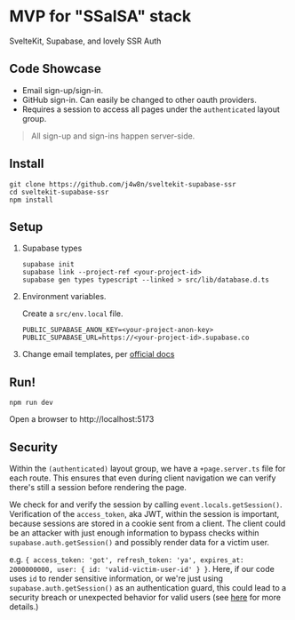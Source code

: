 # MVP for "SSalSA" stack

SvelteKit, Supabase, and lovely SSR Auth

## Code Showcase

- Email sign-up/sign-in.
- GitHub sign-in. Can easily be changed to other oauth providers.
- Requires a session to access all pages under the `authenticated` layout group.

> All sign-up and sign-ins happen server-side.

## Install

```
git clone https://github.com/j4w8n/sveltekit-supabase-ssr
cd sveltekit-supabase-ssr
npm install
```

## Setup

1. Supabase types
    ```
    supabase init
    supabase link --project-ref <your-project-id>
    supabase gen types typescript --linked > src/lib/database.d.ts
    ```

2. Environment variables.
    
    Create a `src/env.local` file.
    ```
    PUBLIC_SUPABASE_ANON_KEY=<your-project-anon-key>
    PUBLIC_SUPABASE_URL=https://<your-project-id>.supabase.co
    ```

3. Change email templates, per [official docs](https://supabase.com/docs/guides/auth/server-side/email-based-auth-with-pkce-flow-for-ssr?framework=sveltekit#update-email-templates-with-url-for-api-endpoint)

## Run!

```
npm run dev
```

Open a browser to http://localhost:5173

## Security

Within the `(authenticated)` layout group, we have a `+page.server.ts` file for each route. This ensures that even during client navigation we can verify there's still a session before rendering the page.

We check for and verify the session by calling `event.locals.getSession()`. Verification of the `access_token`, aka JWT, within the session is important, because sessions are stored in a cookie sent from a client. The client could be an attacker with just enough information to bypass checks within `supabase.auth.getSession()` and possibly render data for a victim user.

e.g. `{ access_token: 'got', refresh_token: 'ya', expires_at: 2000000000, user: { id: 'valid-victim-user-id' } }`. Here, if our code uses `id` to render sensitive information, or we're just using `supabase.auth.getSession()` as an authentication guard, this could lead to a security breach or unexpected behavior for valid users (see [here](https://github.com/supabase/auth-helpers/pull/722) for more details.)
